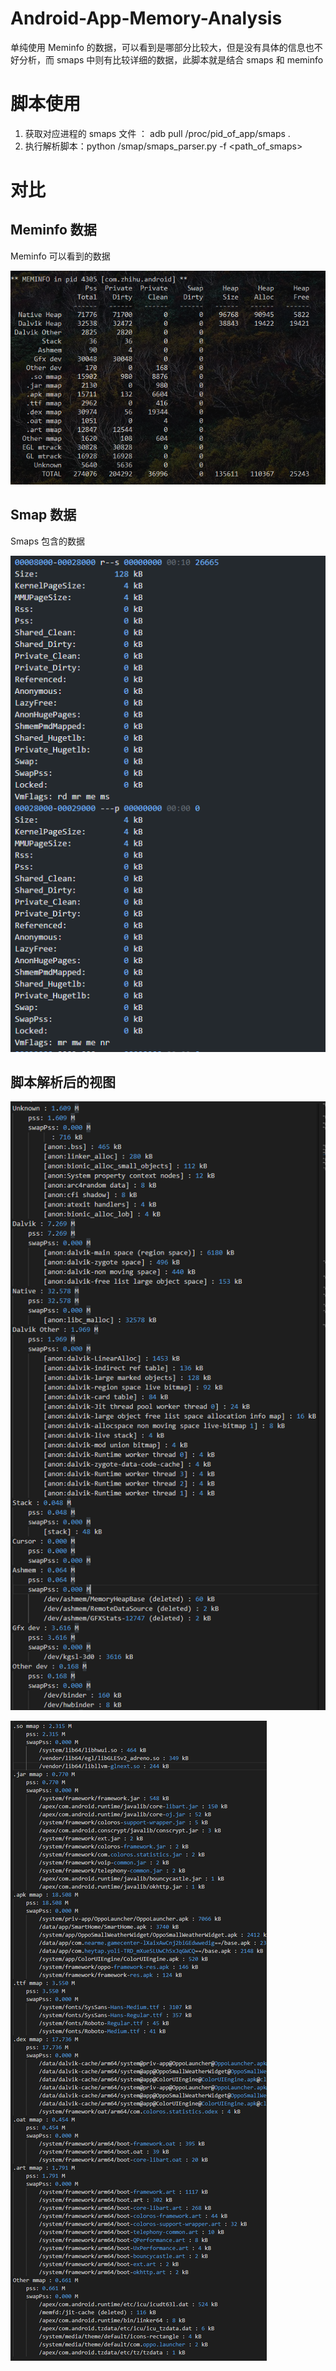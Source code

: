 # Android-App-Memory-Analysis

单纯使用 Meminfo 的数据，可以看到是哪部分比较大，但是没有具体的信息也不好分析，而 smaps 中则有比较详细的数据，此脚本就是结合 smaps 和 meminfo

# 脚本使用

1. 获取对应进程的 smaps 文件 ： adb pull /proc/pid_of_app/smaps . 
2. 执行解析脚本：python /smap/smaps_parser.py -f <path_of_smaps>

# 对比

## Meminfo 数据

Meminfo 可以看到的数据

![Meminfo](pic/meminfo.png)

## Smap 数据

Smaps 包含的数据

![Smap](pic/image0.png)

## 脚本解析后的视图

![Smap](pic/image1.png)

![Smap](pic/image2.png)